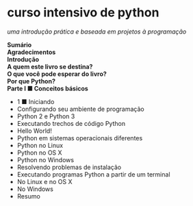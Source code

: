 # curso intensivo de python
_uma introdução prática e baseada em projetos à programação_  

**Sumário**  
**Agradecimentos**  
**Introdução**  
**A quem este livro se destina?**  
**O que você pode esperar do livro?**  
**Por que Python?**  
**Parte I ■ Conceitos básicos**  
* 1 ■ Iniciando  
* Configurando seu ambiente de programação  
* Python 2 e Python 3  
* Executando trechos de código Python  
* Hello World!  
* Python em sistemas operacionais diferentes  
* Python no Linux  
* Python no OS X  
* Python no Windows  
* Resolvendo problemas de instalação  
* Executando programas Python a partir de um terminal  
* No Linux e no OS X  
* No Windows  
* Resumo  
